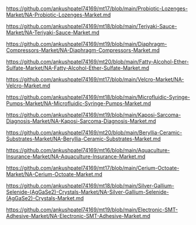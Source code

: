 <p><a href="https://github.com/ankushpatel74169/mt17/blob/main/Probiotic-Lozenges-Market/NA-Probiotic-Lozenges-Market.md">https://github.com/ankushpatel74169/mt17/blob/main/Probiotic-Lozenges-Market/NA-Probiotic-Lozenges-Market.md</a></p><p><a href="https://github.com/ankushpatel74169/mt18/blob/main/Teriyaki-Sauce-Market/NA-Teriyaki-Sauce-Market.md">https://github.com/ankushpatel74169/mt18/blob/main/Teriyaki-Sauce-Market/NA-Teriyaki-Sauce-Market.md</a></p><p><a href="https://github.com/ankushpatel74169/mt19/blob/main/Diaphragm-Compressors-Market/NA-Diaphragm-Compressors-Market.md">https://github.com/ankushpatel74169/mt19/blob/main/Diaphragm-Compressors-Market/NA-Diaphragm-Compressors-Market.md</a></p><p><a href="https://github.com/ankushpatel74169/mt20/blob/main/Fatty-Alcohol-Ether-Sulfate-Market/NA-Fatty-Alcohol-Ether-Sulfate-Market.md">https://github.com/ankushpatel74169/mt20/blob/main/Fatty-Alcohol-Ether-Sulfate-Market/NA-Fatty-Alcohol-Ether-Sulfate-Market.md</a></p><p><a href="https://github.com/ankushpatel74169/mt17/blob/main/Velcro-Market/NA-Velcro-Market.md">https://github.com/ankushpatel74169/mt17/blob/main/Velcro-Market/NA-Velcro-Market.md</a></p><p><a href="https://github.com/ankushpatel74169/mt18/blob/main/Microfluidic-Syringe-Pumps-Market/NA-Microfluidic-Syringe-Pumps-Market.md">https://github.com/ankushpatel74169/mt18/blob/main/Microfluidic-Syringe-Pumps-Market/NA-Microfluidic-Syringe-Pumps-Market.md</a></p><p><a href="https://github.com/ankushpatel74169/mt19/blob/main/Kaposi-Sarcoma-Diagnosis-Market/NA-Kaposi-Sarcoma-Diagnosis-Market.md">https://github.com/ankushpatel74169/mt19/blob/main/Kaposi-Sarcoma-Diagnosis-Market/NA-Kaposi-Sarcoma-Diagnosis-Market.md</a></p><p><a href="https://github.com/ankushpatel74169/mt20/blob/main/Beryllia-Ceramic-Substrates-Market/NA-Beryllia-Ceramic-Substrates-Market.md">https://github.com/ankushpatel74169/mt20/blob/main/Beryllia-Ceramic-Substrates-Market/NA-Beryllia-Ceramic-Substrates-Market.md</a></p><p><a href="https://github.com/ankushpatel74169/mt16/blob/main/Aquaculture-Insurance-Market/NA-Aquaculture-Insurance-Market.md">https://github.com/ankushpatel74169/mt16/blob/main/Aquaculture-Insurance-Market/NA-Aquaculture-Insurance-Market.md</a></p><p><a href="https://github.com/ankushpatel74169/mt17/blob/main/Cerium-Octoate-Market/NA-Cerium-Octoate-Market.md">https://github.com/ankushpatel74169/mt17/blob/main/Cerium-Octoate-Market/NA-Cerium-Octoate-Market.md</a></p><p><a href="https://github.com/ankushpatel74169/mt18/blob/main/Silver-Gallium-Selenide-(AgGaSe2)-Crystals-Market/NA-Silver-Gallium-Selenide-(AgGaSe2)-Crystals-Market.md">https://github.com/ankushpatel74169/mt18/blob/main/Silver-Gallium-Selenide-(AgGaSe2)-Crystals-Market/NA-Silver-Gallium-Selenide-(AgGaSe2)-Crystals-Market.md</a></p><p><a href="https://github.com/ankushpatel74169/mt19/blob/main/Electronic-SMT-Adhesive-Market/NA-Electronic-SMT-Adhesive-Market.md">https://github.com/ankushpatel74169/mt19/blob/main/Electronic-SMT-Adhesive-Market/NA-Electronic-SMT-Adhesive-Market.md</a></p>
